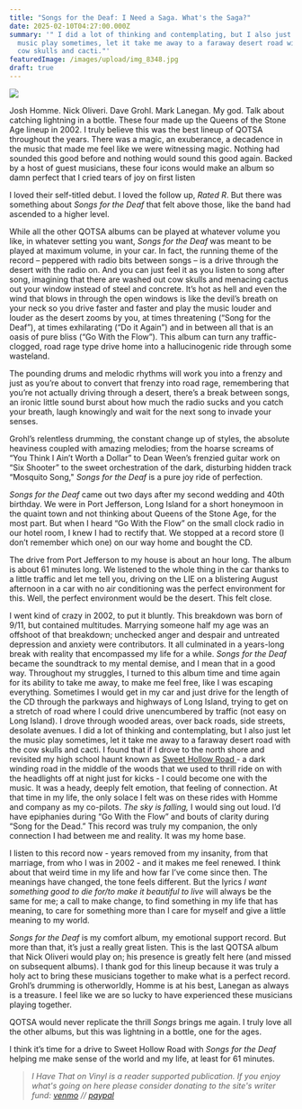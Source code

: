 ```yaml
---
title: "Songs for the Deaf: I Need a Saga. What's the Saga?"
date: 2025-02-10T04:27:00.000Z
summary: '" I did a lot of thinking and contemplating, but I also just let the
  music play sometimes, let it take me away to a faraway desert road with the
  cow skulls and cacti."'
featuredImage: /images/upload/img_8348.jpg
draft: true
---
```

![](/images/upload/img_8348.jpg)

Josh Homme. Nick Oliveri. Dave Grohl. Mark Lanegan. My god. Talk about catching lightning in a bottle. These four made up the Queens of the Stone Age lineup in 2002. I truly believe this was the best lineup of QOTSA throughout the years. There was a magic, an exuberance, a decadence in the music that made me feel like we were witnessing magic. Nothing had sounded this good before and nothing would sound this good again. Backed by a host of guest musicians, these four icons would make an album so damn perfect that I cried tears of joy on first listen

I loved their self-titled debut. I loved the follow up, *Rated R*. But there was something about *Songs for the Deaf* that felt above those, like the band had ascended to a higher level.

While all the other QOTSA albums can be played at whatever volume you like, in whatever setting you want, *Songs for the Deaf* was meant to be played at maximum volume, in your car. In fact, the running theme of the record – peppered with radio bits between songs – is a drive through the desert with the radio on. And you can just feel it as you listen to song after song, imagining that there are washed out cow skulls and menacing cactus out your window instead of steel and concrete. It’s hot as hell and even the wind that blows in through the open windows is like the devil’s breath on your neck so you drive faster and faster and play the music louder and louder as the desert zooms by you, at times threatening (“Song for the Deaf”), at times exhilarating (“Do it Again”) and in between all that is an oasis of pure bliss (“Go With the Flow”). This album can turn any traffic-clogged, road rage type drive home into a hallucinogenic ride through some wasteland.

The pounding drums and melodic rhythms will work you into a frenzy and just as you’re about to convert that frenzy into road rage, remembering that you’re not actually driving through a desert, there’s a break between songs, an ironic little sound burst about how much the radio sucks and you catch your breath, laugh knowingly and wait for the next song to invade your senses.

Grohl’s relentless drumming, the constant change up of styles, the absolute heaviness coupled with amazing melodies; from the hoarse screams of “You Think I Ain’t Worth a Dollar” to Dean Ween’s frenzied guitar work on “Six Shooter” to the sweet orchestration of the dark, disturbing hidden track “Mosquito Song," *Songs for the Deaf* is a pure joy ride of perfection.

*Songs for the Deaf* came out two days after my second wedding and 40th birthday. We were in Port Jefferson, Long Island for a short honeymoon in the quaint town and not thinking about Queens of the Stone Age, for the most part. But when I heard “Go With the Flow” on the small clock radio in our hotel room, I knew I had to rectify that. We stopped at a record store (I don’t remember which one) on our way home and bought the CD.

The drive from Port Jefferson to my house is about an hour long. The album is about 61 minutes long. We listened to the whole thing in the car thanks to a little traffic and let me tell you, driving on the LIE on a blistering August afternoon in a car with no air conditioning was the perfect environment for this. Well, the perfect environment would be the desert. This felt close.

I went kind of crazy in 2002, to put it bluntly. This breakdown was born of 9/11, but contained multitudes. Marrying someone half my age was an offshoot of that breakdown; unchecked anger and despair and untreated depression and anxiety were contributors. It all culminated in a years-long break with reality that encompassed my life for a while. *Songs for the Deaf* became the soundtrack to my mental demise, and I mean that in a good way. Throughout my struggles, I turned to this album time and time again for its ability to take me away, to make me feel free, like I was escaping everything. Sometimes I would get in my car and just drive for the length of the CD through the parkways and highways of Long Island, trying to get on a stretch of road where I could drive unencumbered by traffic (not easy on Long Island). I drove through wooded areas, over back roads, side streets, desolate avenues. I did a lot of thinking and contemplating, but I also just let the music play sometimes, let it take me away to a faraway desert road with the cow skulls and cacti. I found that if I drove to the north shore and revisited my high school haunt known as [Sweet Hollow Road ](https://www.lihauntedhouses.com/real-haunt/sweet-hollow-road.html)- a dark winding road in the middle of the woods that we used to thrill ride on with the headlights off at night just for kicks - I could become one with the music. It was a heady, deeply felt emotion, that feeling of connection. At that time in my life, the only solace I felt was on these rides with Homme and company as my co-pilots. *The sky is falling,* I would sing out loud. I’d have epiphanies during “Go With the Flow” and bouts of clarity during “Song for the Dead.” This record was truly my companion, the only connection I had between me and reality. It was my home base.

I listen to this record now - years removed from my insanity, from that marriage, from who I was in 2002 - and it makes me feel renewed. I think about that weird time in my life and how far I’ve come since then. The meanings have changed, the tone feels different. But the lyrics *I want something good to die for/to make it beautiful to live* will always be the same for me; a call to make change, to find something in my life that has meaning, to care for something more than I care for myself and give a little meaning to my world.

*Songs for the Deaf* is my comfort album, my emotional support record. But more than that, it’s just a really great listen. This is the last QOTSA album that Nick Oliveri would play on; his presence is greatly felt here (and missed on subsequent albums). I thank god for this lineup because it was truly a holy act to bring these musicians together to make what is a perfect record. Grohl’s drumming is otherworldly, Homme is at his best, Lanegan as always is a treasure. I feel like we are so lucky to have experienced these musicians playing together.

QOTSA would never replicate the thrill *Songs* brings me again. I truly love all the other albums, but this was lightning in a bottle, one for the ages.

I think it’s time for a drive to Sweet Hollow Road with *Songs for the Deaf* helping me make sense of the world and my life, at least for 61 minutes.

> *I Have That on Vinyl is a reader supported publication. If you enjoy what's going on here please consider donating to the site's writer fund: [venmo](https://account.venmo.com/u/Michele-Catalano2659) // [paypal](https://www.paypal.com/paypalme/goingitaloneny?country.x=US&locale.x=en_US)*
